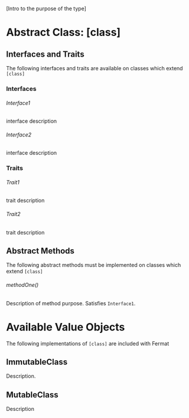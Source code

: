 [Intro to the purpose of the type]

# Abstract Class: [class]

## Interfaces and Traits

The following interfaces and traits are available on classes which extend `[class]`

### Interfaces

###### Interface1

interface description

###### Interface2

interface description

### Traits

###### Trait1

trait description

###### Trait2

trait description

## Abstract Methods

The following abstract methods must be implemented on classes which extend `[class]`

###### methodOne()

Description of method purpose. Satisfies `Interface1`.

# Available Value Objects

The following implementations of `[class]` are included with Fermat

## ImmutableClass

Description.

## MutableClass

Description
